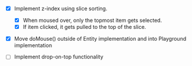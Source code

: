 - [x] Implement z-index using slice sorting.
    - [x] When moused over, only the topmost item gets selected.
    - [x] If item clicked, it gets pulled to the top of the slice.

- [x] Move doMouse() outside of Entity implementation and into Playground implementation

- [ ] Implement drop-on-top functionality